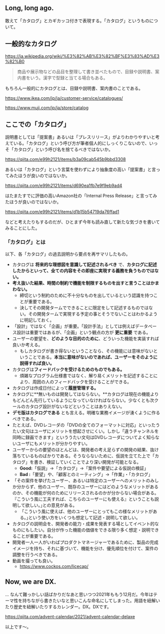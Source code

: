 ## Long, long ago.
敢えて「カタログ」とカギカッコ付きで表現する。「カタログ」というものについて。

## 一般的なカタログ

https://ja.wikipedia.org/wiki/%E3%82%AB%E3%82%BF%E3%83%AD%E3%82%B0

> 商品や展示物などの品目を整理して書き並べたもので、目録や説明書、案内書をいう。漢字で型録と当てる場合もある。

もちろん一般的にカタログとは、目録や説明書、案内書のことである。

https://www.ikea.com/jp/ja/customer-service/catalogues/

https://www.muji.com/jp/ja/store/catalog

## ここでの「カタログ」

説明書としては「提案書」あるいは「プレスリリース」がよりわかりやすいと考えている。「カタログ」という呼び方が筆者個人的にしっくりこないので、いっそ「カタログ」という呼び名を捨てるべきではないか。

https://qiita.com/e99h2121/items/b3a09cab545b9bbd3308

あるいは「カタログ」という言葉を使わずにより抽象度の高い「提案書」と言ってみたほうが良いのではないか。

https://qiita.com/e99h2121/items/d690ea1fb7e9f9eb9ad4

はたまたすでに評価の高いAmazon社の「Internal Press Release」と言ってみたほうが良いのではないか。

https://qiita.com/e99h2121/items/d1b15b54719da76ffad1

などと考えたりもするのだが、ひとまず今年も読み直して新たな気づきを書いてみることにした。

### 「カタログ」とは

以下、各「カタログ」の過去説明から要点を再サマリしたもの。

- カタログは **将来的な理想図を意識して記述されるべき** で、**カタログに記述したからといって、全ての内容をその即座に実現する義務を負うものではない。**
- **考え抜いた結果、時間の制約で機能を制限するものを出すと言うことはかまわない。**
    - 締切という制約のために不十分なものを出しているという認識を持つことが重要である。
    - 決してその開発タームでできることに限定をして記述するものではない。その開発タームで実現する予定の事とそうでないことはわかるように明記しておく。
- 「設計」ではなく「企画」が重要。「設計手法」としては例えばデータベース設計は重要ではあるが、「企画」という観点の方が **更に重要** である。
- ユーザーの要望を、**どのような目的のために**、どういった機能を実装すれば良いか考える。
    - もしカタログが書き得ないということなら、その機能には意味がないということである。**本当に意味がないのであれば、ユーザーをそのように説得すれば良い。**
- カタログは**フィードバックを受けるためのものでもある。**
    - 煩雑なプログラム仕様書ではなく、解り易くメリットを記述することにより、周囲の人のフィードバックを受けることができる。
- カタログは作成日付によって**履歴管理する。**
- カタログに**無いものは開発してはならない。**カタログは現在の機能よりもどんどん先行しているようになっていなければならない。少なくとも次クールのカタログ設計がないなどということはありえない。
- **デモ版はカタログである** とも言える。明確な業務イメージが湧くように作るべきである。
- たとえば、DVDレコーダの「DVDの全てのフォーマットに対応」といったうたい文句はユーザにメリットを想起させにくい。しかし「違うチャンネルを同時に録画できます」といううたい文句はDVDレコーダについてよく知らないユーザにもメリットが分かりやすい。
- ユーザーからの要望のほとんどは、開発者の考え足らずの開発の結果、抜け落ちているものばかりである。そうならないために、仮説を立てた上で「カタログ」を書き、検証していくことでより深い開発が可能となる。
    - **Good:**「仮説」→「カタログ」→「案件や要望による仮説の検証」
    - **Bad :**「要望」や、「顧客とのミーティング」→「作業」・「カタログ」
- 「その案件を挙げたユーザー、あるいは特定のユーザーへのメリットのみしか分からず、他のユーザー、既存のユーザーにはどのようなメリットがあるのか、その機能が何のためにリリースされるのかが分からない場合がある。『こういう風に工夫すれば、こちらのユーザーにも使える』ということも説明して欲しい。｣との意見がある。
    - 「こういう風に使えば、他のユーザーにとってもこの様なメリットがある。｣という使い方をいくつも想定して記述・説明して欲しい。
- カタログの説明会を、開発者の能力・成果を発表する場としてイベント的なものにもしたい。自分が作った機能の価値をできる限り多く想定・説明できることが重要である。
- 開発者一人一人がいわばプロダクトマネージャーであるために、製品の完成イメージを持ち、それに基づいて、機能を分け、優先順位を付けて、案件の調整を行うべきである。
- 動画を撮っても良い。
    - https://www.cockos.com/licecap/

## Now, we are DX.

... なんて難っかしい話ばかりだなあと思いつつ2021年ももう12月だ。今年はテーマ性を持ちながら書きたいなと思いこんな命名にしてしまった。用語を紐解いたり歴史を紐解いたりするカレンダー。DX。DXです。

https://qiita.com/advent-calendar/2021/advent-calendar-delaxe

以上です～。
